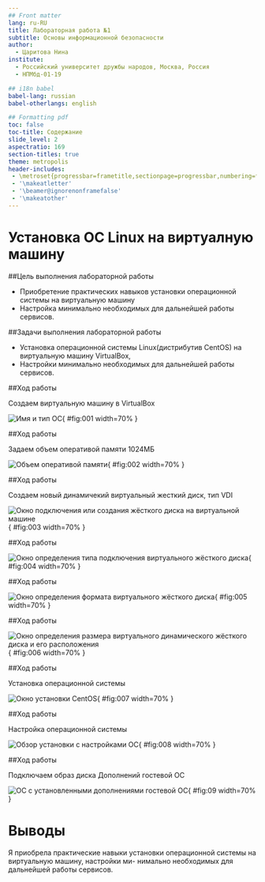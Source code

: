 ```yaml
---
## Front matter
lang: ru-RU
title: Лабораторная работа №1
subtitle: Основы информационной безопасности
author:
  - Царитова Нина
institute:
  - Российский университет дружбы народов, Москва, Россия
  - НПМбд-01-19

## i18n babel
babel-lang: russian
babel-otherlangs: english

## Formatting pdf
toc: false
toc-title: Содержание
slide_level: 2
aspectratio: 169
section-titles: true
theme: metropolis
header-includes:
 - \metroset{progressbar=frametitle,sectionpage=progressbar,numbering=fraction}
 - '\makeatletter'
 - '\beamer@ignorenonframefalse'
 - '\makeatother'
---
```


# Установка OC Linux на виртуалную машину

##Цель выполнения лабораторной работы

- Приобретение практических навыков установки операционной системы на виртуальную машину
- Настройка минимально необходимых для дальнейшей работы сервисов.


##Задачи выполнения лабораторной работы

- Установка операционной системы Linux(дистрибутив CentOS) на виртуальную машину VirtualBox, 
- Настройки минимально необходимых для дальнейшей работы сервисов.

##Ход работы

Создаем виртуальную машину в VirtualBox

![Имя и тип ОС](image/1.jpg){ #fig:001 width=70% }

##Ход работы

Задаем объем оперативой памяти 1024МБ 

![Объем оперативой памяти](image/2.jpg){ #fig:002 width=70% }

##Ход работы

Создаем новый динамичекий виртуальный жесткий диск, тип VDI

![Окно подключения или создания жёсткого диска на виртуальной машине](image/3.jpg){ #fig:003 width=70% }

##Ход работы

![Окно определения типа подключения виртуального жёсткого диска](image/4.jpg){ #fig:004 width=70% }

##Ход работы

![Окно определения формата виртуального жёсткого диска](image/5.jpg){ #fig:005 width=70% }

##Ход работы

![Окно определения размера виртуального динамического жёсткого диска и его расположения](image/6.jpg){ #fig:006 width=70% }

##Ход работы

Установка операционной системы

![Окно установки CentOS](image/8.PNG){ #fig:007 width=70% }

##Ход работы

Настройка операционной системы

![Обзор установки с настройками ОС](image/9.PNG){ #fig:008 width=70% }

##Ход работы

Подключаем образ диска Дополнений гостевой ОС

![ОС с установленными дополнениями гостевой ОС](image/10.PNG){ #fig:09 width=70% }

# Выводы

Я приобрела практические навыки установки операционной системы на виртуальную машину, настройки ми-
нимально необходимых для дальнейшей работы сервисов.


